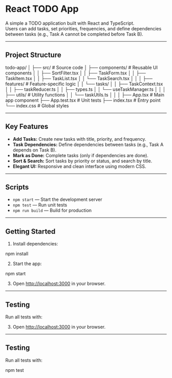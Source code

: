 # React TODO App

A simple a TODO application built with React and TypeScript.  
Users can add tasks, set priorities, frequencies, and define dependencies between tasks (e.g., Task A cannot be completed before Task B).

---
## Project Structure

todo-app/
│
├── src/               # Source code
│   ├── components/    # Reusable UI components
│   │   ├── SortFilter.tsx
│   │   ├── TaskForm.tsx
│   │   ├── TaskItem.tsx
│   │   ├── TaskList.tsx
│   │   └── TaskSearch.tsx
│   │
│   ├── features/   # Feature-specific logic
│   │   └── tasks/
│   │       ├── TaskContext.tsx
│   │       ├── taskReducer.ts
│   │       ├── types.ts
│   │       └── useTaskManager.ts
│   │
│   ├── utils/      # Utility functions
│   │   └── taskUtils.ts
│   │
│   ├── App.tsx              # Main app component
   ├── App.test.tsx         # Unit tests
   ├── index.tsx            # Entry point
   └── index.css            # Global styles


---

## Key Features

- **Add Tasks:** Create new tasks with title, priority, and frequency.
- **Task Dependencies:** Define dependencies between tasks (e.g., Task A depends on Task B).
- **Mark as Done:** Complete tasks (only if dependencies are done).
- **Sort & Search:** Sort tasks by priority or status, and search by title.
- **Elegant UI:** Responsive and clean interface using modern CSS.

---

## Scripts

- `npm start` — Start the development server
- `npm test` — Run unit tests
- `npm run build` — Build for production

---

## Getting Started

1. Install dependencies:

npm install

2. Start the app:

npm start

3. Open [http://localhost:3000](http://localhost:3000) in your browser.

---

## Testing

Run all tests with:

3. Open [http://localhost:3000](http://localhost:3000) in your browser.

---

## Testing

Run all tests with:

npm test